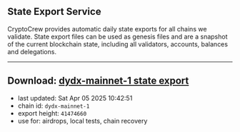 ## State Export Service
CryptoCrew provides automatic daily state exports for all chains we validate. State export files can be used as genesis files and are a snapshot of the current blockchain state, including all validators, accounts, balances and delegations.

---
**Download: [dydx-mainnet-1 state export](https://dl-tyo.ccvalidators.com/SERVICE/dydx/dydx-mainnet-1_export_41474660.json)**
---

- last updated: Sat Apr 05 2025 10:42:51
- chain id: `dydx-mainnet-1`
- export height: `41474660`
- use for: airdrops, local tests, chain recovery
